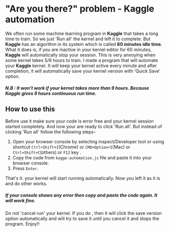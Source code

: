 # "Are you there?" problem - Kaggle automation

We often run some machine learning program in **Kaggle** that takes a long time to train. So we just 'Run all' the kernel and left it to complete. But **Kaggle** has an algorithm in its system which is called **60 minutes idle time**. What it does is, if you are inactive in your kernel editor for 60 minutes, **Kaggle** will automatically stop your session. This is very annoying when some kernel takes 5/6 hours to train. I made a program that will automate your **Kaggle** kernel. It will keep your kernel active every minute and after completion, it will automatically save your kernel version with 'Quick Save' option.

##### N.B : It won't work if your kernel takes more than 9 hours. Because Kaggle gives 9 hours continuous run time.

## How to use this
Before use it make sure your code is error free and your kernel session started completely. And now your are ready to click 'Run all'. But instead of clicking 'Run all' follow the following steps-
1. Open your browser console by selecting inspect/Developer tool or using shortcut `Ctrl+Shift+I`(Chrome) or `CMD+Option+I`(Mac) or `Ctrl+Shift+C`(others) or `F12` key .
2. Copy the code from `kagge-automation.js` file and paste it into your browser console.
3. Press `Enter`.

That's it. your kernel will start running automatically. Now you left it as it is and do other works. 
##### If your console shows any error then copy and paste the code again. It will work fine. 
Do not 'cancel run' your kernel. If you do , then it will click the save version option automatically and will try to save it until you cancel it and stops the program. Enjoy!!
